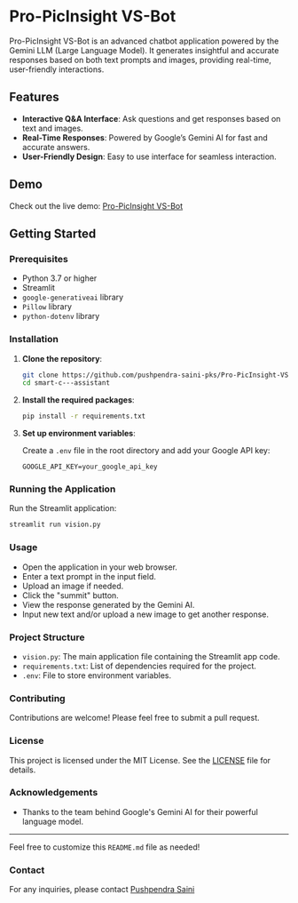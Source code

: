 # Pro-PicInsight VS-Bot

Pro-PicInsight VS-Bot is an advanced chatbot application powered by the Gemini LLM (Large Language Model). It generates insightful and accurate responses based on both text prompts and images, providing real-time, user-friendly interactions.

## Features

- **Interactive Q&A Interface**: Ask questions and get responses based on text and images.
- **Real-Time Responses**: Powered by Google’s Gemini AI for fast and accurate answers.
- **User-Friendly Design**: Easy to use interface for seamless interaction.

## Demo

Check out the live demo: [Pro-PicInsight VS-Bot](https://pro-picinsight-vs-bot-her2wzlhp28qzxmbokesl8.streamlit.app/)

## Getting Started

### Prerequisites

- Python 3.7 or higher
- Streamlit
- `google-generativeai` library
- `Pillow` library
- `python-dotenv` library

### Installation

1. **Clone the repository**:

    ```bash
    git clone https://github.com/pushpendra-saini-pks/Pro-PicInsight-VS-Bot.git
    cd smart-c---assistant
    ```

2. **Install the required packages**:

    ```bash
    pip install -r requirements.txt
    ```

3. **Set up environment variables**:

    Create a `.env` file in the root directory and add your Google API key:

    ```plaintext
    GOOGLE_API_KEY=your_google_api_key
    ```

### Running the Application

Run the Streamlit application:

```bash
streamlit run vision.py
```



### Usage

- Open the application in your web browser.
- Enter a text prompt in the input field.
- Upload an image if needed.
- Click the "summit" button.
- View the response generated by the Gemini AI.
- Input new text and/or upload a new image to get another response.



### Project Structure

- `vision.py`: The main application file containing the Streamlit app code.
- `requirements.txt`: List of dependencies required for the project.
- `.env`: File to store environment variables.



### Contributing

Contributions are welcome! Please feel free to submit a pull request.



### License

This project is licensed under the MIT License. See the [LICENSE](LICENSE) file for details.



### Acknowledgements

- Thanks to the team behind Google's Gemini AI for their powerful language model.

---

Feel free to customize this `README.md` file as needed!


### Contact

For any inquiries, please contact [Pushpendra Saini](https://www.linkedin.com/in/pushpendra-kumar-saini-33251828a/)
